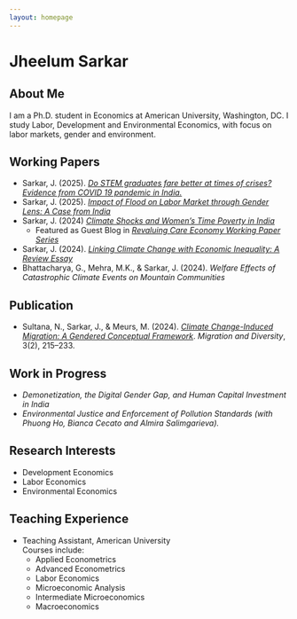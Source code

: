 ```yaml
---
layout: homepage
---
```


# Jheelum Sarkar

## About Me

I am a Ph.D. student in Economics at American University, Washington, DC. I study Labor, Development and Environmental Economics, with focus on labor markets, gender and environment.
 

## Working Papers

- Sarkar, J. (2025). *[Do STEM graduates fare better at times of crises? Evidence from COVID 19 pandemic in India.](https://arxiv.org/abs/2508.12471)*
- Sarkar, J. (2025). *[Impact of Flood on Labor Market through Gender Lens: A Case from India](assets/work_in_progress/Flood-Labor-Gender.pdf)*  
- Sarkar, J. (2024) *[Climate Shocks and Women’s Time Poverty in India](https://www.cambridge.org/engage/coe/article-details/670ef249cec5d6c142430f63)*
    - Featured as Guest Blog in *[Revaluing Care Economy Working Paper Series](https://www.revaluingcare.org/time-poverty-and-climate-shocks-how-married-women-bear-the-brunt/)* 
- Sarkar, J. (2024). *[Linking Climate Change with Economic Inequality: A Review Essay](https://dx.doi.org/10.2139/ssrn.4814257)*
- Bhattacharya, G., Mehra, M.K., & Sarkar, J. (2024). *Welfare Effects of Catastrophic Climate Events on Mountain Communities* 


## Publication

- Sultana, N., Sarkar, J., & Meurs, M. (2024). *[Climate Change-Induced Migration: A Gendered Conceptual Framework](https://journals.tplondon.com/md/article/view/3177)*. *Migration and Diversity*, 3(2), 215–233. 


## Work in Progress

- *Demonetization, the Digital Gender Gap, and Human Capital Investment in India*
- *Environmental Justice and Enforcement of Pollution Standards (with Phuong Ho, Bianca Cecato and Almira Salimgarieva).*


## Research Interests

- Development Economics  
- Labor Economics  
- Environmental Economics 

## Teaching Experience

- Teaching Assistant, American University  
  Courses include:  
  - Applied Econometrics  
  - Advanced Econometrics 
  - Labor Economics 
  - Microeconomic Analysis  
  - Intermediate Microeconomics  
  - Macroeconomics

